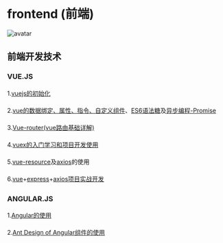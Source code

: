 # frontend (前端)

![avatar](https://timgsa.baidu.com/timg?image&quality=80&size=b9999_10000&sec=1556258160391&di=74b63670c3c1227a87278838dbf96917&imgtype=0&src=http%3A%2F%2Fd2jq2hx2dbkw6t.cloudfront.net%2F161%2FScreenshot_10.png)

## 前端开发技术

### VUE.JS

<div style="line-height:26px;">
  <p>1.<a href='https://cn.vuejs.org/v2/guide/'>vuejs的初始化</a></p>
  <p>2.<a href='https://cn.vuejs.org/v2/guide/' target='_blank'>vue的数据绑定、属性、指令、自定义组件</a>、<a href='http://es6.ruanyifeng.com/' target='_blank'>ES6语法糖</a>及<a href='https://developer.mozilla.org/zh-CN/docs/Web/JavaScript/Reference/Global_Objects/Promise' target='_blank'>异步编程-Promise</a></p>
  <p>3.<a href='https://router.vuejs.org/zh/' target='_blank'>Vue-router(vue路由基础详解)</a></p>
  <p>4.<a href='https://vuex.vuejs.org/zh/guide/' target='_blank'>vuex的入门学习和项目开发使用</a></p>
  <p>5.<a href='https://github.com/pagekit/vue-resource' target='_blank'>vue-resource</a>及<a href='http://www.axios-js.com/' target='_blank'>axios</a>的使用</p>
  <p>6.<a href='https://cn.vuejs.org/' target='_blank'>vue</a>+<a href='http://www.expressjs.com.cn/' target='_blank'>express</a>+<a href='http://www.axios-js.com/' target='_blank'>axios项目实战开发</a></p>
</div>

### ANGULAR.JS

<div style="line-height:26px;">
  <p>1.<a href='https://www.angular.cn/' target='_blank'>Angular的使用</a></p>
  <p>2.<a href='https://ng.ant.design/docs/introduce/zh' target='_blank'>Ant Design of Angular组件的使用</a></p>
</div>
